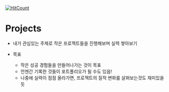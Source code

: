 [![HitCount](http://hits.dwyl.com/Sean-Parkk/Projects.svg)](http://hits.dwyl.com/Sean-Parkk/Projects)

# Projects
* 내가 관심있는 주제로 작은 프로젝트들을 진행해보며 실력 쌓아보기
  
* 목표
  * 작은 성공 경험들을 만들어나가는 것이 목표
  * 언젠간 기록한 것들이 포트폴리오가 될 수도 있음!
  * 나중에 실력이 점점 올라가면, 프로젝트의 질적 변화를 살펴보는것도 재미있을듯
